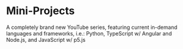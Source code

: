 # Mini-Projects
A completely brand new YouTube series, featuring current in-demand languages and frameworks, i.e.: Python, TypeScript w/ Angular and Node.js, and JavaScript w/ p5.js 
